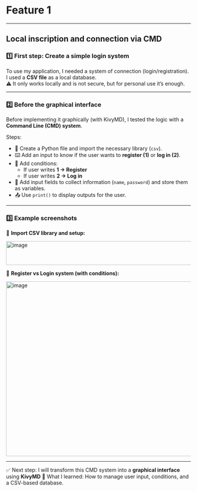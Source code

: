 # Feature 1

---

## Local inscription and connection via CMD

### 1️⃣ First step: Create a simple login system
To use my application, I needed a system of connection (login/registration).  
I used a **CSV file** as a local database.  
⚠️ It only works locally and is not secure, but for personal use it’s enough.

---

### 2️⃣ Before the graphical interface
Before implementing it graphically (with KivyMD), I tested the logic with a **Command Line (CMD) system**.

Steps:
- 📂 Create a Python file and import the necessary library (`csv`).
- ⌨️ Add an input to know if the user wants to **register (1)** or **log in (2)**.
- 🔄 Add conditions:  
  - If user writes **1 → Register**  
  - If user writes **2 → Log in**
- 📝 Add input fields to collect information (`name`, `password`) and store them as variables.
- 📤 Use `print()` to display outputs for the user.

---

### 3️⃣ Example screenshots

📌 **Import CSV library and setup:**

<img width="1247" height="65" alt="image" src="https://github.com/user-attachments/assets/088b1903-8daf-4ea8-8325-72578d2aca37" />

📌 **Register vs Login system (with conditions):**

<img width="1248" height="477" alt="image" src="https://github.com/user-attachments/assets/00c9716d-b9b7-4a5b-bc82-12f09ce832dd" />

---

✅ Next step: I will transform this CMD system into a **graphical interface** using **KivyMD**
📘 What I learned: How to manage user input, conditions, and a CSV-based database.
